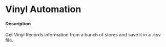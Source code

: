 # Vinyl Automation

#### Description
 Get Vinyl Records information from a bunch of stores and save it in a .csv file.